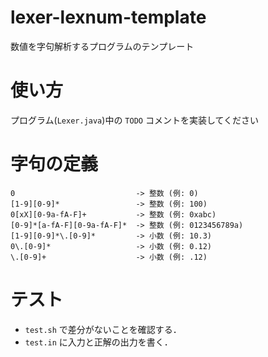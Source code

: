 # lexer-lexnum-template

数値を字句解析するプログラムのテンプレート

# 使い方

プログラム(`Lexer.java`)中の `TODO` コメントを実装してください

# 字句の定義

```
0                           -> 整数 (例: 0)
[1-9][0-9]*                 -> 整数 (例: 100)
0[xX][0-9a-fA-F]+           -> 整数 (例: 0xabc)
[0-9]*[a-fA-F][0-9a-fA-F]*  -> 整数 (例: 0123456789a)
[1-9][0-9]*\.[0-9]*         -> 小数 (例: 10.3)
0\.[0-9]*                   -> 小数 (例: 0.12)
\.[0-9]+                    -> 小数 (例: .12)
```

# テスト

  * `test.sh` で差分がないことを確認する．
  * `test.in` に入力と正解の出力を書く．
